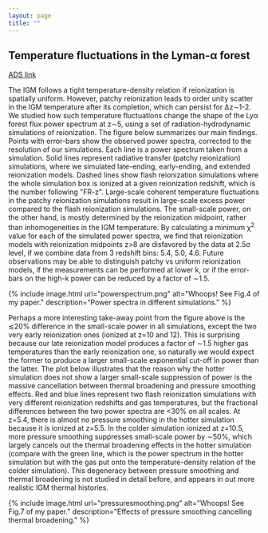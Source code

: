 ```yaml
---
layout: page
title: ""
---
```


## Temperature fluctuations in the Lyman-&alpha; forest

[ADS link](https://ui.adsabs.harvard.edu/abs/2019MNRAS.490.3177W/abstract)

The IGM follows a tight temperature-density relation if reionization is spatially uniform. However, patchy reionization leads to order unity scatter in the IGM temperature after its completion, which can persist for &Delta;z&sim;1-2. We studied how such temperature fluctuations change the shape of the Ly&alpha; forest flux power spectrum at z&sim;5, using a set of radiation-hydrodynamic simulations of reionization. The figure below summarizes our main findings. Points with error-bars show the observed power spectra, corrected to the resolution of our simulations. Each line is a power spectrum taken from a simulation. Solid lines represent radiative transfer (patchy reionization) simulations, where we simulated late-ending, early-ending, and extended reionization models. Dashed lines show flash reionization simulations where the whole simulation box is ionized at a given reionization redshift, which is the number following "FR-z". Large-scale coherent temperature fluctuations in the patchy reionization simulations result in large-scale excess power compared to the flash reionization simulations. The small-scale power, on the other hand, is mostly determined by the reionization midpoint, rather than inhomogeneities in the IGM temperature. By calculating a minimum &chi;<sup>2</sup> value for each of the simulated power spectra, we find that reionization models with reionization midpoints z>8 are disfavored by the data at 2.5&sigma; level, if we combine data from 3 redshift bins: 5.4, 5.0, 4.6. Future observations may be able to distinguish patchy vs uniform reionization models, if the measurements can be performed at lower k, or if the error-bars on the high-k power can be reduced by a factor of &sim;1.5.

{% include image.html url="powerspectrum.png" alt="Whoops! See Fig.4 of my paper." description="Power spectra in different simulations." %}

Perhaps a more interesting take-away point from the figure above is the &#8818;20% difference in the small-scale power in all simulations, except the two very early reionization ones (ionized at z=10 and 12). This is surprising because our late reionization model produces a factor of &sim;1.5 higher gas temperatures than the early reionization one, so naturally we would expect the former to produce a larger small-scale exponential cut-off in power than the latter. The plot below illustrates that the reason why the hotter simulation does not show a larger small-scale suppression of power is the massive cancellation between thermal broadening and pressure smoothing effects. Red and blue lines represent two flash reionization simulations with very different reionization redshifts and gas temperatures, but the fractional differences between the two power spectra are &lt;30% on all scales. At z=5.4, there is almost no pressure smoothing in the hotter simulation because it is ionized at z=5.5. In the colder simulation ionized at z=10.5, more pressure smoothing suppresses small-scale power by &sim;50%, which largely cancels out the thermal broadening effects in the hotter simulation (compare with the green line, which is the power spectrum in the hotter simulation but with the gas put onto the temperature-density relation of the colder simulation). This degeneracy between pressure smoothing and thermal broadening is not studied in detail before, and appears in out more realistic IGM thermal histories.

{% include image.html url="pressuresmoothing.png" alt="Whoops! See Fig.7 of my paper." description="Effects of pressure smoothing cancelling thermal broadening." %}

